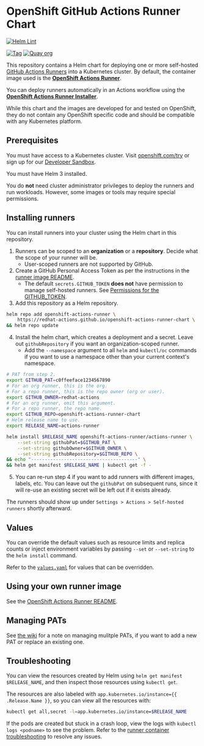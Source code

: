 # OpenShift GitHub Actions Runner Chart

[![Helm Lint](https://github.com/redhat-actions/openshift-actions-runner-chart/workflows/Helm%20Lint/badge.svg)](https://github.com/redhat-actions/openshift-actions-runner-chart/actions)

[![Tag](https://img.shields.io/github/v/tag/redhat-actions/openshift-actions-runner-chart)](https://github.com/redhat-actions/openshift-actions-runner-chart/tags)
[![Quay org](https://img.shields.io/badge/quay-redhat--github--actions-red)](https://quay.io/organization/redhat-github-actions)

This repository contains a Helm chart for deploying one or more self-hosted <!-- markdown-link-check-disable --> [GitHub Actions Runners]((https://docs.github.com/en/actions/hosting-your-own-runners/about-self-hosted-runners)) <!-- markdown-link-check-enable -->
into a Kubernetes cluster. By default, the container image used is the [**OpenShift Actions Runner**](https://github.com/redhat-actions/openshift-actions-runner).

You can deploy runners automatically in an Actions workflow using the [**OpenShift Actions Runner Installer**](https://github.com/redhat-actions/openshift-actions-runner-installer).

While this chart and the images are developed for and tested on OpenShift, they do not contain any OpenShift specific code and should be compatible with any Kubernetes platform.

## Prerequisites
You must have access to a Kubernetes cluster. Visit [openshift.com/try](https://www.openshift.com/try) or sign up for our [Developer Sandbox](https://developers.redhat.com/developer-sandbox).

You must have Helm 3 installed.

You do **not** need cluster administrator privileges to deploy the runners and run workloads. However, some images or tools may require special permissions.

## Installing runners

You can install runners into your cluster using the Helm chart in this repository.

1. Runners can be scoped to an **organization** or a **repository**. Decide what the scope of your runner will be.
    - User-scoped runners are not supported by GitHub.
2. Create a GitHub Personal Access Token as per the instructions in the [runner image README](https://github.com/redhat-actions/openshift-actions-runner#pat-guidelines).
    - The default `secrets.GITHUB_TOKEN` **does not** have permission to manage self-hosted runners. See [Permissions for the GITHUB_TOKEN](https://docs.github.com/en/actions/reference/authentication-in-a-workflow#permissions-for-the-github_token).
3. Add this repository as a Helm repository.
```bash
helm repo add openshift-actions-runner \
    https://redhat-actions.github.io/openshift-actions-runner-chart \
&& helm repo update
```
4. Install the helm chart, which creates a deployment and a secret. Leave out `githubRepository` if you want an organization-scoped runner.
    - Add the `--namespace` argument to all `helm` and `kubectl/oc` commands if you want to use a namespace other than your current context's namespace.

```bash
# PAT from step 2.
export GITHUB_PAT=c0ffeeface1234567890
# For an org runner, this is the org.
# For a repo runner, this is the repo owner (org or user).
export GITHUB_OWNER=redhat-actions
# For an org runner, omit this argument.
# For a repo runner, the repo name.
export GITHUB_REPO=openshift-actions-runner-chart
# Helm release name to use.
export RELEASE_NAME=actions-runner

helm install $RELEASE_NAME openshift-actions-runner/actions-runner \
    --set-string githubPat=$GITHUB_PAT \
    --set-string githubOwner=$GITHUB_OWNER \
    --set-string githubRepository=$GITHUB_REPO \
&& echo "---------------------------------------" \
&& helm get manifest $RELEASE_NAME | kubectl get -f -
```
5. You can re-run step 4 if you want to add runners with different images, labels, etc. You can leave out the `githubPat` on subsequent runs, since it will re-use an existing secret will be left out if it exists already.

The runners should show up under `Settings > Actions > Self-hosted runners` shortly afterward.

## Values

You can override the default values such as resource limits and replica counts or inject environment variables by passing `--set` or `--set-string` to the `helm install` command.

Refer to the [`values.yaml`](./values.yaml) for values that can be overridden.

## Using your own runner image
See the [OpenShift Actions Runner README](https://github.com/redhat-actions/openshift-actions-runner#README.md).

## Managing PATs
See [the wiki](https://github.com/redhat-actions/openshift-actions-runner-chart/wiki/Managing-PATs) for a note on managing mulitple PATs, if you want to add a new PAT or replace an existing one.

## Troubleshooting
You can view the resources created by Helm using `helm get manifest $RELEASE_NAME`, and then inspect those resources using `kubectl get`.

The resources are also labeled with `app.kubernetes.io/instance={{ .Release.Name }}`, so you can view all the resources with:

```sh
kubectl get all,secret -l=app.kubernetes.io/instance=$RELEASE_NAME
```

If the pods are created but stuck in a crash loop, view the logs with `kubectl logs <podname>` to see the problem. Refer to the [runner container troubleshooting](https://github.com/redhat-actions/openshift-actions-runner#troubleshooting) to resolve any issues.
